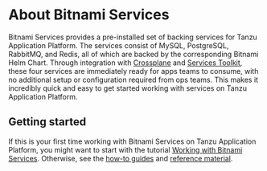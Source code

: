 # About Bitnami Services

Bitnami Services provides a pre-installed set of backing services for Tanzu Application Platform.
The services consist of MySQL, PostgreSQL, RabbitMQ, and Redis, all of which are backed by the
corresponding Bitnami Helm Chart.
Through integration with [Crossplane](../crossplane/about.hbs.md) and
[Services Toolkit](../services-toolkit/about.hbs.md), these four services are immediately ready
for apps teams to consume, with no additional setup or configuration required from ops teams.
This makes it incredibly quick and easy to get started working with services on Tanzu Application Platform.

## <a id="getting-started"></a> Getting started

If this is your first time working with Bitnami Services on Tanzu Application Platform,
you might want to start with the tutorial
[Working with Bitnami Services](tutorials/working-with-bitnami-services.hbs.md).
Otherwise, see the [how-to guides](how-to-guides/index.hbs.md) and [reference material](reference/index.hbs.md).
